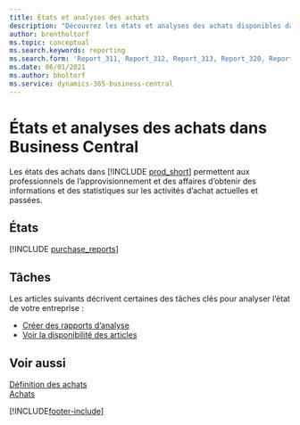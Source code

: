 ```yaml
---
title: États et analyses des achats
description: "Découvrez les états et analyses des achats disponibles dans la version standard de Business\_Central afin que vous puissiez suivre votre activité."
author: brentholtorf
ms.topic: conceptual
ms.search.keywords: reporting
ms.search.form: 'Report_311, Report_312, Report_313, Report_320, Report_709, Report_707, Report_709, Report_714, Report_716, Report_720'
ms.date: 06/01/2021
ms.author: bholtorf
ms.service: dynamics-365-business-central
---
```

# <a name="purchase-reports-and-analytics-in-business-central"></a>États et analyses des achats dans Business Central

Les états des achats dans [!INCLUDE [prod_short](includes/prod_short.md)] permettent aux professionnels de l’approvisionnement et des affaires d’obtenir des informations et des statistiques sur les activités d’achat actuelles et passées.  

## <a name="reports"></a>États
[!INCLUDE [purchase_reports](includes/purchase-reports-include.md)]

## <a name="tasks"></a>Tâches
Les articles suivants décrivent certaines des tâches clés pour analyser l’état de votre entreprise :

* [Créer des rapports d’analyse](bi-how-create-analysis-views-reports.md)  
* [Voir la disponibilité des articles](inventory-how-availability-overview.md)  


## <a name="see-also"></a>Voir aussi
[Définition des achats](purchasing-setup-purchasing.md)  
[Achats](purchasing-manage-purchasing.md)  

[!INCLUDE[footer-include](includes/footer-banner.md)]

